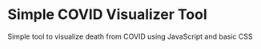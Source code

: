 # Simple COVID Visualizer Tool

Simple tool to visualize death from COVID using JavaScript and basic CSS
